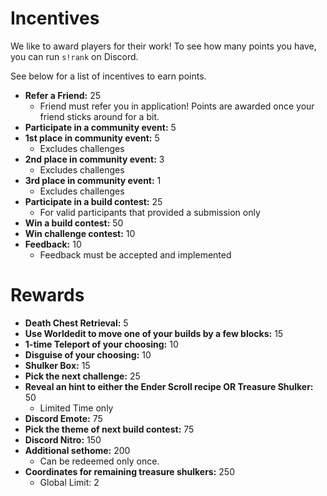 # Incentives

We like to award players for their work! To see how many points you have, you can run `s!rank` on Discord.

See below for a list of incentives to earn points.

- **Refer a Friend:** 25
  - Friend must refer you in application! Points are awarded once your friend sticks around for a bit.
- **Participate in a community event:** 5
- **1st place in community event:** 5
  - Excludes challenges
- **2nd place in community event:** 3
  - Excludes challenges
- **3rd place in community event:** 1
  - Excludes challenges
- **Participate in a build contest:** 25
  - For valid participants that provided a submission only
- **Win a build contest:** 50
- **Win challenge contest:** 10
- **Feedback:** 10
  - Feedback must be accepted and implemented

# Rewards

- **Death Chest Retrieval:** 5
- **Use Worldedit to move one of your builds by a few blocks:** 15
- **1-time Teleport of your choosing:** 10
- **Disguise of your choosing:** 10
- **Shulker Box:** 15
- **Pick the next challenge:** 25
- **Reveal an hint to either the Ender Scroll recipe OR Treasure Shulker:** 50
  - Limited Time only
- **Discord Emote:** 75
- **Pick the theme of next build contest:** 75
- **Discord Nitro:** 150
- **Additional sethome:** 200
  - Can be redeemed only once.
- **Coordinates for remaining treasure shulkers:** 250
  - Global Limit: 2
